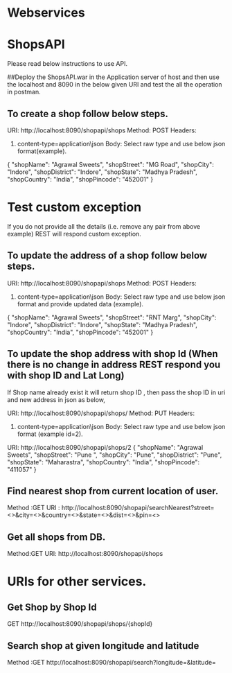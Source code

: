 # Webservices

# ShopsAPI

Please read below instructions to use API.

##Deploy the ShopsAPI.war in the Application server of host and then use the localhost and 8090 in the below given URI and test the all the operation in postman.

## To create a shop follow below steps.
URI: http://localhost:8090/shopapi/shops
Method: POST
Headers: 
1. content-type=application\json
Body:
Select raw type and use below json format(example).

{
  "shopName": "Agrawal Sweets",
  "shopStreet": "MG Road",
  "shopCity": "Indore",
  "shopDistrict": "Indore",
  "shopState": "Madhya Pradesh",
  "shopCountry": "India",
  "shopPincode": "452001"
  }
# Test custom exception 
If you do not provide all the details (i.e. remove any pair from above example) REST will respond custom exception.

## To update the address of a shop follow below steps. 

URI: http://localhost:8090/shopapi/shops
Method: POST
Headers: 
1. content-type=application\json
Body:
Select raw type and use below json format and provide updated data (example).

{
  "shopName": "Agrawal Sweets",
  "shopStreet": "RNT Marg",
  "shopCity": "Indore",
  "shopDistrict": "Indore",
  "shopState": "Madhya Pradesh",
  "shopCountry": "India",
  "shopPincode": "452001"
  }

## To update the shop address with shop Id (When there is no change in address REST respond you with shop ID and Lat Long)
If Shop name already exist it will return shop ID , then pass the shop ID in uri and new address in json as below,

URI: http://localhost:8090/shopapi/shops/<shopId>
Method: PUT
Headers: 
1. content-type=application\json
Body:
Select raw type and use below json format (example id=2).

URI: http://localhost:8090/shopapi/shops/2
{
  "shopName": "Agrawal Sweets",
  "shopStreet": "Pune ",
  "shopCity": "Pune",
  "shopDistrict": "Pune",
  "shopState": "Maharastra",
  "shopCountry": "India",
  "shopPincode": "411057"
  }


## Find nearest shop from current location of user.
Method :GET
URI : http://localhost:8090/shopapi/searchNearest?street=<>&city=<>&country=<>&state=<>&dist=<>&pin=<>

## Get all shops from DB.
Method:GET
URI: http://localhost:8090/shopapi/shops

# URIs for other services.


## Get Shop by Shop Id
GET
http://localhost:8090/shopapi/shops/{shopId}


## Search shop at given longitude and latitude
Method :GET
http://localhost:8090/shopapi/search?longitude=<longitude >&latitude=<latitude>


